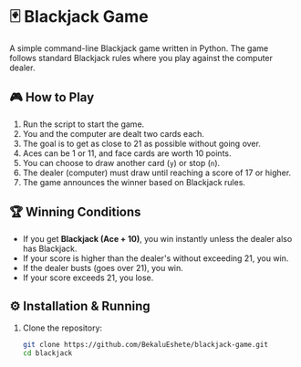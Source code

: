 # 🃏 Blackjack Game

A simple command-line Blackjack game written in Python. The game follows standard Blackjack rules where you play against the computer dealer.

## 🎮 How to Play
1. Run the script to start the game.
2. You and the computer are dealt two cards each.
3. The goal is to get as close to 21 as possible without going over.
4. Aces can be 1 or 11, and face cards are worth 10 points.
5. You can choose to draw another card (`y`) or stop (`n`).
6. The dealer (computer) must draw until reaching a score of 17 or higher.
7. The game announces the winner based on Blackjack rules.

## 🏆 Winning Conditions
- If you get **Blackjack (Ace + 10)**, you win instantly unless the dealer also has Blackjack.
- If your score is higher than the dealer's without exceeding 21, you win.
- If the dealer busts (goes over 21), you win.
- If your score exceeds 21, you lose.

## ⚙️ Installation & Running
1. Clone the repository:
   ```bash
   git clone https://github.com/BekaluEshete/blackjack-game.git
   cd blackjack
